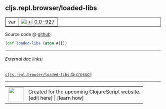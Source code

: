 ## cljs.repl.browser/loaded-libs



 <table border="1">
<tr>
<td>var</td>
<td><a href="https://github.com/cljsinfo/cljs-api-docs/tree/0.0-927"><img valign="middle" alt="[+] 0.0-927" title="Added in 0.0-927" src="https://img.shields.io/badge/+-0.0--927-lightgrey.svg"></a> </td>
</tr>
</table>









Source code @ [github](https://github.com/clojure/clojurescript/blob/r2843/src/clj/cljs/repl/browser.clj#L25):

```clj
(def loaded-libs (atom #{}))
```

<!--
Repo - tag - source tree - lines:

 <pre>
clojurescript @ r2843
└── src
    └── clj
        └── cljs
            └── repl
                └── <ins>[browser.clj:25](https://github.com/clojure/clojurescript/blob/r2843/src/clj/cljs/repl/browser.clj#L25)</ins>
</pre>

-->

---



###### External doc links:

[`cljs.repl.browser/loaded-libs` @ crossclj](http://crossclj.info/fun/cljs.repl.browser/loaded-libs.html)<br>

---

 <table>
<tr><td>
<img valign="middle" align="right" width="48px" src="http://i.imgur.com/Hi20huC.png">
</td><td>
Created for the upcoming ClojureScript website.<br>
[edit here] | [learn how]
</td></tr></table>

[edit here]:https://github.com/cljsinfo/cljs-api-docs/blob/master/cljsdoc/cljs.repl.browser/loaded-libs.cljsdoc
[learn how]:https://github.com/cljsinfo/cljs-api-docs/wiki/cljsdoc-files

<!--

This information was too distracting to show to readers, but I'll leave it
commented here since it is helpful to:

- pretty-print the data used to generate this document
- and show how to retrieve that data



The API data for this symbol:

```clj
{:ns "cljs.repl.browser",
 :name "loaded-libs",
 :type "var",
 :source {:code "(def loaded-libs (atom #{}))",
          :title "Source code",
          :repo "clojurescript",
          :tag "r2843",
          :filename "src/clj/cljs/repl/browser.clj",
          :lines [25]},
 :full-name "cljs.repl.browser/loaded-libs",
 :full-name-encode "cljs.repl.browser/loaded-libs",
 :history [["+" "0.0-927"]]}

```

Retrieve the API data for this symbol:

```clj
;; from Clojure REPL
(require '[clojure.edn :as edn])
(-> (slurp "https://raw.githubusercontent.com/cljsinfo/cljs-api-docs/catalog/cljs-api.edn")
    (edn/read-string)
    (get-in [:symbols "cljs.repl.browser/loaded-libs"]))
```

-->
